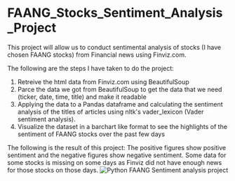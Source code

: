 # FAANG_Stocks_Sentiment_Analysis_Project
This project will allow us to conduct sentimental analysis of stocks (I have chosen FAANG stocks) from Financial news using Finviz.com.

The following are the steps I have taken to do the project:
1. Retreive the html data from Finviz.com using BeautifulSoup
2. Parce the data we got from BeautifulSoup to get the data that we need (ticker, date, time, title) and make it readable
3. Applying the data to a Pandas dataframe and calculating the sentiment analysis of the titles of articles using nltk's vader_lexicon (Vader sentiment analysis).
4. Visualize the dataset in a barchart like format to see the highlights of the sentiment of FAANG stocks over the past few days

The following is the result of this project:
The positive figures show positive sentiment and the negative figures show negative sentiment. Some data for some stocks is missing on some days as Finviz did not have enough news for those stocks on those days.
![Python FAANG Sentiment analysis project](https://user-images.githubusercontent.com/56721456/112744434-02a66080-8fdb-11eb-83b3-3a72c3070e26.png)
